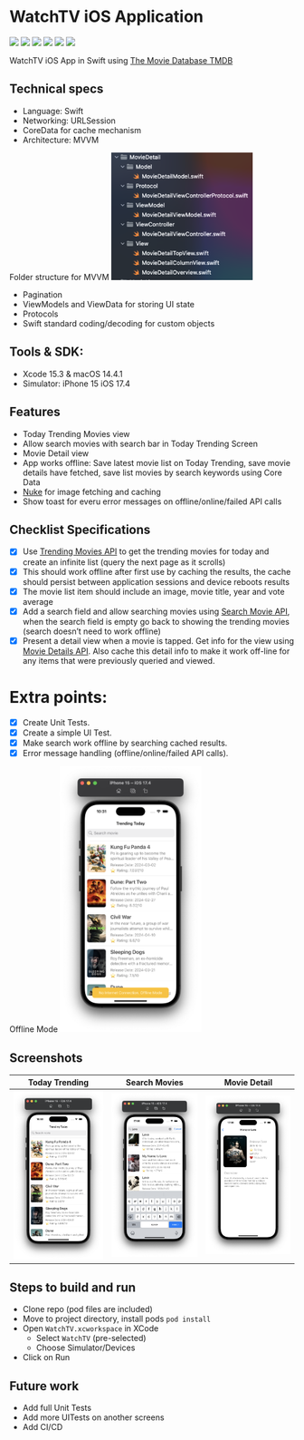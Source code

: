 # WatchTV iOS Application
<img src="https://img.shields.io/badge/status-Active-green" height="20"> <img src="https://img.shields.io/github/issues/adumrewal/tmdb-ios-app" height="20"> <img src="https://img.shields.io/github/stars/adumrewal/tmdb-ios-app" height="20"> <img src="https://img.shields.io/github/license/adumrewal/tmdb-ios-app" height="20"> <img src="https://img.shields.io/badge/architecture-MVVM-yellow" height="20"> <img src="https://img.shields.io/badge/language-Swift-yellow" height="20"> 

 WatchTV iOS App in Swift using [The Movie Database TMDB](https://developers.themoviedb.org/3/getting-started/introduction)

## Technical specs
- Language: Swift
- Networking: URLSession
- CoreData for cache mechanism
- Architecture: MVVM

Folder structure for MVVM
<img src="/Screenshots/MVVM_Folder_Structure.png" width="250"/>

- Pagination
- ViewModels and ViewData for storing UI state
- Protocols
- Swift standard coding/decoding for custom objects

## Tools & SDK:
- Xcode 15.3 & macOS 14.4.1
- Simulator: iPhone 15 iOS 17.4

## Features
- Today Trending Movies view
- Allow search movies with search bar in Today Trending Screen
- Movie Detail view
- App works offline: Save latest movie list on Today Trending, save movie details have fetched, save list movies by search keywords using Core Data
- [Nuke](https://cocoapods.org/pods/Nuke) for image fetching and caching
- Show toast for everu error messages on offline/online/failed API calls

## Checklist Specifications

- [x] Use [Trending Movies API](https://developer.themoviedb.org/reference/trending-movies) to get the trending movies for today and create an infinite list (query the next page as it scrolls)
- [x] This should work offline after first use by caching the results, the  cache should persist between application sessions and device reboots results
- [x] The movie list item should include an image, movie title, year and vote average
- [x] Add a search field and allow searching movies using [Search Movie API](https://developer.themoviedb.org/reference/search-movie), when the search field is empty go back to showing the trending movies (search doesn’t need to work offline)
- [x] Present a detail view when a movie is tapped. Get info for the view using [Movie Details API](https://developer.themoviedb.org/reference/movie-details).  Also cache this detail info to make it work off-line for any items that were previously queried and viewed.

# Extra points:

- [x] Create Unit Tests.
- [x] Create a simple UI Test.
- [x] Make search work offline by searching cached results.
- [x] Error message handling (offline/online/failed API calls).

Offline Mode
<img src="/Screenshots/OfflineMode.png" width="250"/>

## Screenshots
|Today Trending|Search Movies|Movie Detail|
|:-:|:-:|:-:|
|<img src="/Screenshots/TodayTrending.png" width="250"/>|<img src="/Screenshots/SearchMovies.png" width="250"/>|<img src="/Screenshots/MovieDetail.png" width="250"/>|

## Steps to build and run
- Clone repo (pod files are included)
- Move to project directory, install pods `pod install`
- Open `WatchTV.xcworkspace` in XCode
  - Select `WatchTV` (pre-selected)
  - Choose Simulator/Devices
- Click on Run

## Future work
- Add full Unit Tests
- Add more UITests on another screens
- Add CI/CD
